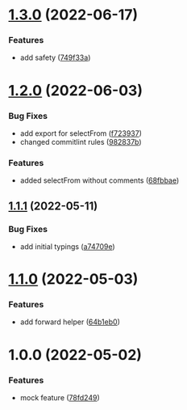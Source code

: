 # [1.3.0](https://github.com/rn2r/safe-selectors/compare/v1.2.0...v1.3.0) (2022-06-17)


### Features

* add safety ([749f33a](https://github.com/rn2r/safe-selectors/commit/749f33a88a11e4f2c7836893b88c39ae6cde32d6))

# [1.2.0](https://github.com/rn2r/safe-selectors/compare/v1.1.1...v1.2.0) (2022-06-03)


### Bug Fixes

* add export for selectFrom ([f723937](https://github.com/rn2r/safe-selectors/commit/f723937829ab1c14e9d5d33c21a8633540d01cb7))
* changed commitlint rules ([982837b](https://github.com/rn2r/safe-selectors/commit/982837ba7bd2e915d9caffa688bb3e2410b15925))


### Features

* added selectFrom without comments ([68fbbae](https://github.com/rn2r/safe-selectors/commit/68fbbae67a94a859f7b82836eaebe7c004fb2bca))

## [1.1.1](https://github.com/rn2r/safe-selectors/compare/v1.1.0...v1.1.1) (2022-05-11)


### Bug Fixes

* add initial typings ([a74709e](https://github.com/rn2r/safe-selectors/commit/a74709e490ae2208e216a4bde3d99854ad11e458))

# [1.1.0](https://github.com/rn2r/safe-selectors/compare/v1.0.0...v1.1.0) (2022-05-03)


### Features

* add forward helper ([64b1eb0](https://github.com/rn2r/safe-selectors/commit/64b1eb099267000ccaa9fa3c31b077d9b9d4981a))

# 1.0.0 (2022-05-02)


### Features

* mock feature ([78fd249](https://github.com/rn2r/safe-selectors/commit/78fd249d7486a51844aea0ae7dc09a05960038a6))
